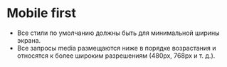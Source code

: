# Mobile first

 * Все стили по умолчанию должны быть для минимальной ширины экрана.
 * Все запросы media размещаются ниже в порядке возрастания и относятся к более широким
   разрешениям (480px, 768px и т. д.).